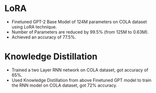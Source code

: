 # LoRA

- Finetuned GPT-2 Base Model of 124M parameters on COLA dataset using LoRA technique.
- Number of Parameters are reduced by 99.5% (from 125M to 0.63M).
- Achieved an accuracy of 77.5%.

# Knowledge Distillation

- Trained a two Layer RNN network on COLA dataset, got accuracy of 65%.
- Used Knowledge Distillation from above Finetuned GPT model to train the RNN model on COLA dataset, got 72% accuracy.
